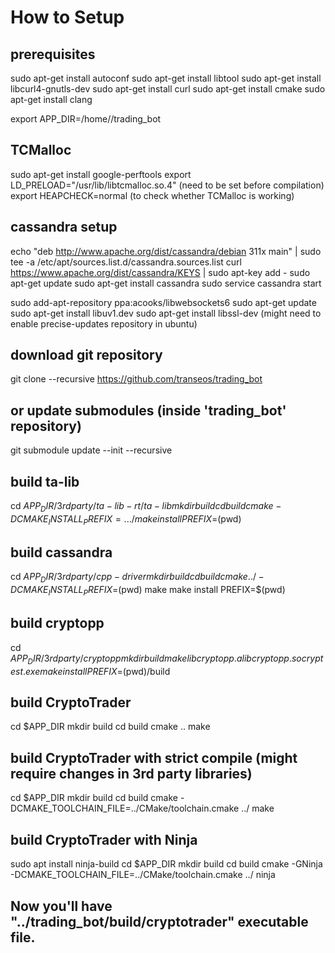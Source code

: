 # How to Setup #

## prerequisites
sudo apt-get install autoconf
sudo apt-get install libtool
sudo apt-get install libcurl4-gnutls-dev
sudo apt-get install curl
sudo apt-get install cmake
sudo apt-get install clang

export APP_DIR=/home/<user>/trading_bot

## TCMalloc
sudo apt-get install google-perftools
export LD_PRELOAD="/usr/lib/libtcmalloc.so.4" (need to be set before compilation)
export HEAPCHECK=normal (to check whether TCMalloc is working)

## cassandra setup
echo "deb http://www.apache.org/dist/cassandra/debian 311x main" | sudo tee -a /etc/apt/sources.list.d/cassandra.sources.list
curl https://www.apache.org/dist/cassandra/KEYS | sudo apt-key add -
sudo apt-get update
sudo apt-get install cassandra
sudo service cassandra start

sudo add-apt-repository ppa:acooks/libwebsockets6
sudo apt-get update
sudo apt-get install libuv1.dev
sudo apt-get install libssl-dev (might need to enable precise-updates repository in ubuntu)

## download git repository
git clone --recursive https://github.com/transeos/trading_bot
## or update submodules (inside 'trading_bot' repository)
git submodule update --init --recursive

## build ta-lib
cd $APP_DIR/3rdparty/ta-lib-rt/ta-lib
mkdir build
cd build
cmake -DCMAKE_INSTALL_PREFIX=. ../
make install PREFIX=$(pwd)

## build cassandra
cd $APP_DIR/3rdparty/cpp-driver
mkdir build
cd build
cmake ../ -DCMAKE_INSTALL_PREFIX=$(pwd)
make
make install PREFIX=$(pwd)

## build cryptopp
cd $APP_DIR/3rdparty/cryptopp
mkdir build
make libcryptopp.a libcryptopp.so cryptest.exe
make install PREFIX=$(pwd)/build


## build CryptoTrader
cd $APP_DIR
mkdir build
cd build
cmake ..
make

## build CryptoTrader with strict compile (might require changes in 3rd party libraries)
cd $APP_DIR
mkdir build
cd build
cmake -DCMAKE_TOOLCHAIN_FILE=../CMake/toolchain.cmake ../
make

## build CryptoTrader with Ninja
sudo apt install ninja-build
cd $APP_DIR
mkdir build
cd build
cmake -GNinja -DCMAKE_TOOLCHAIN_FILE=../CMake/toolchain.cmake ../ 
ninja

## Now you'll have "../trading_bot/build/cryptotrader" executable file.
